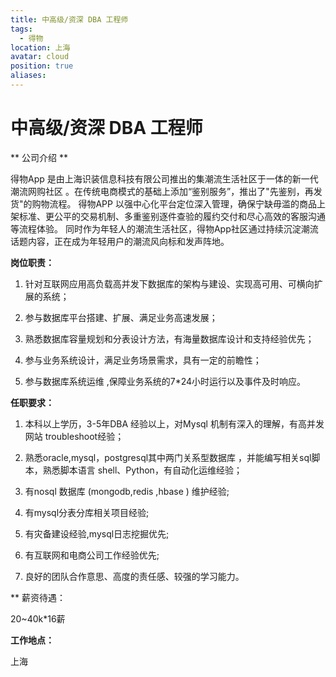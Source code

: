 ```yaml
---
title: 中高级/资深 DBA 工程师
tags:
  - 得物
location: 上海
avatar: cloud
position: true
aliases:
---
```


# 中高级/资深 DBA 工程师

** 公司介绍 **

得物App 是由上海识装信息科技有限公司推出的集潮流生活社区于一体的新一代潮流网购社区 。在传统电商模式的基础上添加“鉴别服务”，推出了"先鉴别，再发货"的购物流程。 得物APP 以强中心化平台定位深入管理，确保宁缺毋滥的商品上架标准、更公平的交易机制、多重鉴别逐件查验的履约交付和尽心高效的客服沟通等流程体验。 同时作为年轻⼈的潮流生活社区，得物App社区通过持续沉淀潮流话题内容，正在成为年轻用户的潮流风向标和发声阵地。

**岗位职责：**

1. 针对互联网应用高负载高并发下数据库的架构与建设、实现高可用、可横向扩展的系统；

2. 参与数据库平台搭建、扩展、满足业务高速发展；

3. 熟悉数据库容量规划和分表设计方法，有海量数据库设计和支持经验优先；

4. 参与业务系统设计，满足业务场景需求，具有一定的前瞻性；

5. 参与数据库系统运维 ,保障业务系统的7*24小时运行以及事件及时响应。

**任职要求：**

1. 本科以上学历，3-5年DBA 经验以上，对Mysql 机制有深入的理解，有高并发网站 troubleshoot经验；

2. 熟悉oracle,mysql，postgresql其中两门关系型数据库 ，并能编写相关sql脚本，熟悉脚本语言 shell、Python，有自动化运维经验；

3. 有nosql 数据库 (mongodb,redis ,hbase ) 维护经验;

4. 有mysql分表分库相关项目经验;

5. 有灾备建设经验,mysql日志挖掘优先;

6. 有互联网和电商公司工作经验优先;

7. 良好的团队合作意思、高度的责任感、较强的学习能力。

** 薪资待遇：

20~40k*16薪

**工作地点：**

上海
